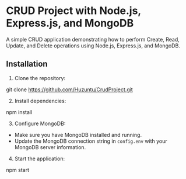 # CRUD Project with Node.js, Express.js, and MongoDB

A simple CRUD application demonstrating how to perform Create, Read, Update, and Delete operations using Node.js, Express.js, and MongoDB.

## Installation

1. Clone the repository:

git clone https://github.com/Huzuntu/CrudProject.git

2. Install dependencies:

npm install

3. Configure MongoDB:
- Make sure you have MongoDB installed and running.
- Update the MongoDB connection string in `config.env` with your MongoDB server information.

4. Start the application:

npm start


